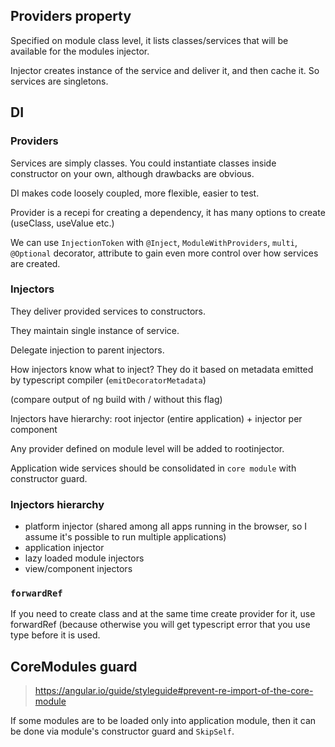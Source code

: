 ## Providers property

Specified on module class level, it lists classes/services that will be available for the modules injector.

Injector creates instance of the service and deliver it, and then cache it. So services are singletons.

## DI 

### Providers

Services are simply classes. You could instantiate classes inside constructor on your own, although drawbacks are obvious.

DI makes code loosely coupled, more flexible, easier to test.

Provider is a recepi for creating a dependency, it has many options to create (useClass, useValue etc.)

We can use `InjectionToken` with `@Inject`, `ModuleWithProviders`, `multi`, `@Optional` decorator, attribute to gain even more control over how services are created.

### Injectors

They deliver provided services to constructors.

They maintain single instance of service.

Delegate injection to parent injectors.

How injectors know what to inject? They do it based on metadata emitted by typescript compiler (`emitDecoratorMetadata`)

(compare output of ng build with / without this flag)

Injectors have hierarchy: root injector (entire application) + injector per component

Any provider defined on module level will be added to rootinjector.

Application wide services should be consolidated in `core module` with constructor guard.

### Injectors hierarchy

- platform injector (shared among all apps running in the browser, so I assume it's possible to run multiple applications)
- application injector
- lazy loaded module injectors
- view/component injectors

### `forwardRef`

If you need to create class and at the same time create provider for it, use forwardRef (because otherwise you will get typescript error that you use type before it is used.

## CoreModules guard

> https://angular.io/guide/styleguide#prevent-re-import-of-the-core-module

If some modules are to be loaded only into application module, then it can be done via module's constructor guard and `SkipSelf`. 
